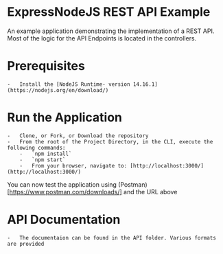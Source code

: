 # ExpressNodeJS REST API Example

An example application demonstrating the implementation of a REST API. Most of the logic for the API Endpoints is located in the controllers.

# Prerequisites

	-	Install the [NodeJS Runtime- version 14.16.1](https://nodejs.org/en/download/)

# Run the Application

	-	Clone, or Fork, or Download the repository
	-	From the root of the Project Directory, in the CLI, execute the following commands:
		-	`npm install`
		-	`npm start`
		-	From your browser, navigate to: [http://localhost:3000/](http://localhost:3000/)

You can now test the application using (Postman)[https://www.postman.com/downloads/] and the URL above

# API Documentation

	-	The documentaion can be found in the API folder. Various formats are provided
